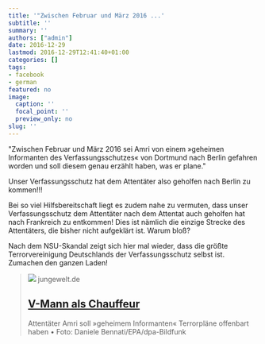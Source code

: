 ```yaml
---
title: '"Zwischen Februar und März 2016 ...'
subtitle: ''
summary: ''
authors: ["admin"]
date: 2016-12-29
lastmod: 2016-12-29T12:41:40+01:00
categories: []
tags:
- facebook
- german
featured: no
image:
  caption: ''
  focal_point: ''
  preview_only: no
slug: ''
---
```

"Zwischen Februar und März 2016 sei Amri von einem »geheimen Informanten des Verfassungsschutzes« von Dortmund nach Berlin gefahren worden und soll diesem genau erzählt haben, was er plane."

Unser Verfassungsschutz hat dem Attentäter also geholfen nach Berlin zu kommen!!! 

Bei so viel Hilfsbereitschaft liegt es zudem nahe zu vermuten, dass unser Verfassungsschutz dem Attentäter nach dem Attentat auch geholfen hat nach Frankreich zu entkommen! Dies ist nämlich die einzige Strecke des Attentäters, die bisher nicht aufgeklärt ist. Warum bloß?

Nach dem NSU-Skandal zeigt sich hier mal wieder, dass die größte Terrorvereinigung Deutschlands der Verfassungsschutz selbst ist. Zumachen den ganzen Laden!
> [![](https://www.jungewelt.de/img/1100/90215.jpg)](https://www.jungewelt.de/m/artikel/299768.v-mann-als-chauffeur.html)
> jungewelt.de
> ## [V-Mann als Chauffeur](https://www.jungewelt.de/m/artikel/299768.v-mann-als-chauffeur.html)
>
>Attentäter Amri soll »geheimem Informanten« Terrorpläne offenbart haben • Foto: Daniele Bennati/EPA/dpa-Bildfunk


